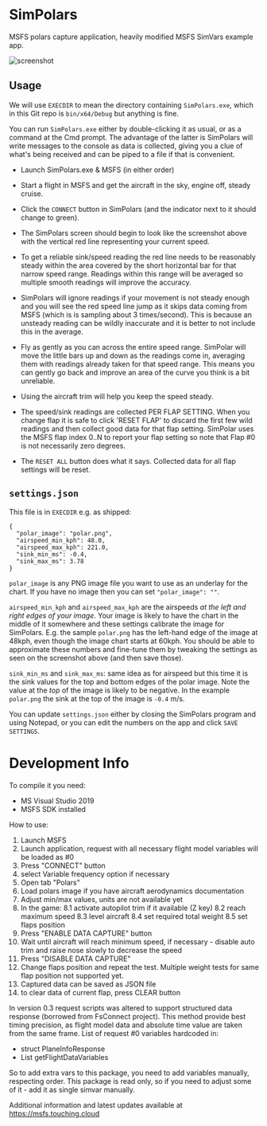 # SimPolars
MSFS polars capture application, heavily modified MSFS SimVars example app.

![screenshot](docs/polar_2021-01-17.png)

## Usage

We will use `EXECDIR` to mean the directory containing `SimPolars.exe`, which in this Git repo is `bin/x64/Debug` but anything is fine.

You can run `SimPolars.exe` either by double-clicking it as usual, or as a command at the Cmd prompt. The advantage of the latter is SimPolars
will write messages to the console as data is collected, giving you a clue of what's being received and can be piped to a file if that is
convenient.

* Launch SimPolars.exe & MSFS (in either order)

* Start a flight in MSFS and get the aircraft in the sky, engine off, steady cruise.

* Click the `CONNECT` button in SimPolars (and the indicator next to it should change to green).

* The SimPolars screen should begin to look like the screenshot above with the vertical red line representing
your current speed.

* To get a reliable sink/speed reading the red line needs to be reasonably steady within the area covered by the short horizontal bar
for that narrow speed range. Readings within this range will be averaged so multiple smooth readings will improve the
accuracy.

* SimPolars will ignore readings if your movement is not steady enough and you will see the red speed line jump as it skips data
coming from MSFS (which is is sampling about 3 times/second). This is because an unsteady reading can be wildly inaccurate and it
is better to not include this in the average.

* Fly as gently as you can across the entire speed range. SimPolar will move the little bars up and down as the readings come in,
averaging them with readings already taken for that speed range. This means you can gently go back and improve an area of the curve
you think is a bit unreliable.

* Using the aircraft trim will help you keep the speed steady.

* The speed/sink readings are collected PER FLAP SETTING. When you change flap it is safe to click 'RESET FLAP' to discard the first
few wild readings and then collect good data for that flap setting. SimPolar uses the MSFS flap index 0..N to report your flap setting so
note that Flap #0 is not necessarily zero degrees.

* The `RESET ALL` button does what it says. Collected data for all flap settings will be reset.

## `settings.json`

This file is in `EXECDIR` e.g. as shipped:
```
{
  "polar_image": "polar.png",
  "airspeed_min_kph": 48.0,
  "airspeed_max_kph": 221.0,
  "sink_min_ms": -0.4,
  "sink_max_ms": 3.78
}
```

`polar_image` is any PNG image file you want to use as an underlay for the chart. If you have no image then you can set `"polar_image": ""`.

`airspeed_min_kph` and `airspeed_max_kph` are the airspeeds *at the left and right edges of your image*. Your image is likely to have the chart
in the middle of it somewhere and these settings calibrate the image for SimPolars. E.g. the sample `polar.png` has the left-hand edge of the
image at 48kph, even though the image chart starts at 60kph. You should be able to approximate these numbers and fine-tune them by tweaking the
settings as seen on the screenshot above (and then save those).

`sink_min_ms` and `sink_max_ms`: same idea as for airspeed but this time it is the sink values for the top and bottom edges of the polar image.
Note the value at the *top* of the image is likely to be negative. In the example `polar.png` the sink at the top of the image is `-0.4` m/s.

You can update `settings.json` either by closing the SimPolars program and using Notepad, or you can edit the numbers on the app and click
`SAVE SETTINGS`.

# Development Info

To compile it you need:
- MS Visual Studio 2019
- MSFS SDK installed


How to use:

1. Launch MSFS
2. Launch application, request with all necessary flight model variables will be loaded as #0
3. Press "CONNECT" button
4. select Variable frequency option if necessary
5. Open tab "Polars"
6. Load polars image if you have aircraft aerodynamics documentation
7. Adjust min/max values, units are not available yet
8. In the game:
8.1 activate autopilot trim if it available (Z key)
8.2 reach maximum speed
8.3 level aircraft
8.4 set required total weight
8.5 set flaps position
9. Press "ENABLE DATA CAPTURE" button
10. Wait until aircraft will reach minimum speed, if necessary - disable auto trim and raise nose slowly to decrease the speed
11. Press "DISABLE DATA CAPTURE"
12. Change flaps position and repeat the test. Multiple weight tests for same flap position not supported yet.
13. Captured data can be saved as JSON file
14. to clear data of current flap, press CLEAR button

In version 0.3 request scripts was altered to support structured data response (borrowed from FsConnect project). This method provide
best timing precision, as flight model data and absolute time value are taken from the same frame.
List of request #0 variables hardcoded in:

 * struct PlaneInfoResponse
 * List<SimvarRequest> getFlightDataVariables

So to add extra vars to this package, you need to add variables manually, respecting order.
This package is read only, so if you need to adjust some of it - add it as single simvar manually.

Additional information and latest updates available at https://msfs.touching.cloud


